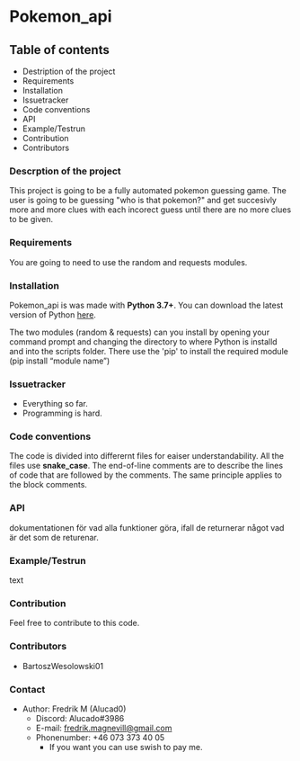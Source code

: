 # Pokemon_api

## Table of contents

- Destription of the project
- Requirements
- Installation
- Issuetracker
- Code conventions
- API
- Example/Testrun
- Contribution
- Contributors

### Descrption of the project

This project is going to be a fully automated pokemon guessing game. 
The user is going to be guessing "who is that pokemon?" and get succesivly more and more clues with each incorect guess until there are no more clues to be given. 

### Requirements

You are going to need to use the random and requests modules.

### Installation

Pokemon_api is was made with __Python 3.7+__. You can download the latest version of Python [here](https://www.python.org/downloads/).

The two modules (random & requests) can you install by opening your command prompt and changing the directory to where Python is installd and into the scripts folder. There use the 'pip' to install the required module (pip install “module name”)

### Issuetracker

- Everything so far.
- Programming is hard.

### Code conventions

The code is divided into differernt files for eaiser understandability. All the files use __snake_case__. The end-of-line comments are to describe the lines of code that are followed by the comments. The same principle applies to the block comments.

### API

dokumentationen för vad alla funktioner göra, ifall de returnerar något vad är det som de returenar.

### Example/Testrun

text

### Contribution

Feel free to contribute to this code.

### Contributors

- BartoszWesolowski01

### Contact

- Author: Fredrik M (Alucad0)
  - Discord: Alucado#3986
  - E-mail: fredrik.magnevill@gmail.com
  - Phonenumber: +46 073 373 40 05
    - If you want you can use swish to pay me.
